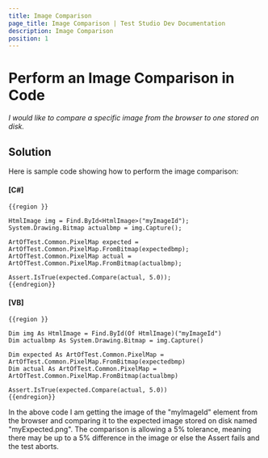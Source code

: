 ```yaml
---
title: Image Comparison
page_title: Image Comparison | Test Studio Dev Documentation
description: Image Comparison
position: 1
---
```

# Perform an Image Comparison in Code #

*I would like to compare a specific image from the browser to one stored on disk.*

## Solution ##

Here is sample code showing how to perform the image comparison:

#### __[C#]__

    {{region }}

    HtmlImage img = Find.ById<HtmlImage>("myImageId");
    System.Drawing.Bitmap actualbmp = img.Capture();
    
    ArtOfTest.Common.PixelMap expected = ArtOfTest.Common.PixelMap.FromBitmap(expectedbmp);
    ArtOfTest.Common.PixelMap actual = ArtOfTest.Common.PixelMap.FromBitmap(actualbmp);
    
    Assert.IsTrue(expected.Compare(actual, 5.0));
    {{endregion}}

#### __[VB]__

    {{region }}

    Dim img As HtmlImage = Find.ById(Of HtmlImage)("myImageId")
    Dim actualbmp As System.Drawing.Bitmap = img.Capture()

    Dim expected As ArtOfTest.Common.PixelMap = ArtOfTest.Common.PixelMap.FromBitmap(expectedbmp)
    Dim actual As ArtOfTest.Common.PixelMap = ArtOfTest.Common.PixelMap.FromBitmap(actualbmp)

    Assert.IsTrue(expected.Compare(actual, 5.0))
    {{endregion}}

In the above code I am getting the image of the "myImageId" element from the browser and comparing it to the expected image stored on disk named "myExpected.png". The comparison is allowing a 5% tolerance, meaning there may be up to a 5% difference in the image or else the Assert fails and the test aborts.
